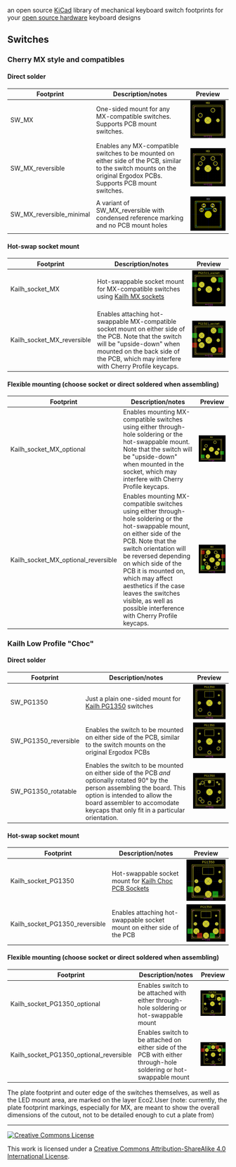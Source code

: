 an open source [KiCad](http://kicad-pcb.org) library of mechanical keyboard switch footprints for your [open source hardware](https://www.oshwa.org/definition/) keyboard designs

## Switches

### Cherry MX style and compatibles

#### Direct solder

Footprint | Description/notes | Preview
--------- | ----------------- | -------
SW_MX | One-sided mount for any MX-compatible switches. Supports PCB mount switches. | ![MX Switch](images/SW_MX.png)
SW_MX_reversible | Enables any MX-compatible switches to be mounted on either side of the PCB, similar to the switch mounts on the original Ergodox PCBs. Supports PCB mount switches. | ![SW_MX_reversible](images/SW_MX_reversible.png)
SW_MX_reversible_minimal | A variant of SW_MX_reversible with condensed reference marking and no PCB mount holes | ![SW_MX_reversible_minimal](images/SW_MX_reversible_minimal.png)

#### Hot-swap socket mount

Footprint | Description/notes | Preview
--------- | ----------------- | -------
Kailh_socket_MX | Hot-swappable socket mount for MX-compatible switches using [Kailh MX sockets](https://novelkeys.xyz/collections/miscellaneous/products/kailh-pcb-sockets) | ![Kailh_socket_MX](images/Kailh_socket_MX.png)
Kailh_socket_MX_reversible | Enables attaching hot-swappable MX-compatible socket mount on either side of the PCB. Note that the switch will be "upside-down" when mounted on the back side of the PCB, which may interfere with Cherry Profile keycaps. | ![Kailh_socket_MX_reversible](images/Kailh_socket_MX_reversible.png)

#### Flexible mounting (choose socket or direct soldered when assembling)

Footprint | Description/notes | Preview
--------- | ----------------- | -------
Kailh_socket_MX_optional | Enables mounting MX-compatible switches using either through-hole soldering or the hot-swappable mount. Note that the switch will be "upside-down" when mounted in the socket, which may interfere with Cherry Profile keycaps. | ![Kailh_socket_MX_optional](images/Kailh_socket_MX_optional.png)
Kailh_socket_MX_optional_reversible | Enables mounting MX-compatible switches using either through-hole soldering or the hot-swappable mount, on either side of the PCB. Note that the switch orientation will be reversed depending on which side of the PCB it is mounted on, which may affect aesthetics if the case leaves the switches visible, as well as possible interference with Cherry Profile keycaps. | ![Kailh_socket_MX_optional_reversible](images/Kailh_socket_MX_optional_reversible.png)


### Kailh Low Profile "Choc"

#### Direct solder

Footprint | Description/notes | Preview
--------- | ----------------- | -------
SW_PG1350 | Just a plain one-sided mount for [Kailh PG1350](http://kailh.com/en/Products/Ks/CS/) switches | ![PG1350 switch](images/SW_PG1350.png)
SW_PG1350_reversible | Enables the switch to be mounted on either side of the PCB, similar to the switch mounts on the original Ergodox PCBs | ![PG1350 reversible](images/SW_PG1350_reversible.png)
SW_PG1350_rotatable | Enables the switch to be mounted on either side of the PCB *and* optionally rotated 90° by the person assembling the board. This option is intended to allow the board assembler to accomodate keycaps that only fit in a particular orientation. | ![PG1350 rotatable](images/SW_PG1350_rotatable.png)

#### Hot-swap socket mount

Footprint | Description/notes | Preview
--------- | ----------------- | -------
Kailh_socket_PG1350 | Hot-swappable socket mount for [Kailh Choc PCB Sockets](https://novelkeys.xyz/collections/miscellaneous/products/kailh-pcb-sockets?variant=3762779357224) | ![PG1350 socket mount](images/Kailh_socket_PG1350.png)
Kailh_socket_PG1350_reversible | Enables attaching hot-swappable socket mount on either side of the PCB | ![PG1350 reversible socket mount](images/Kailh_socket_PG1350_reversible.png)

#### Flexible mounting (choose socket or direct soldered when assembling)

Footprint | Description/notes | Preview
--------- | ----------------- | -------
Kailh_socket_PG1350_optional | Enables switch to be attached with either through-hole soldering or hot-swappable mount | ![PG1350 optional socket mount](images/Kailh_socket_PG1350_optional.png)
Kailh_socket_PG1350_optional_reversible | Enables switch to be attached on either side of the PCB with either through-hole soldering or hot-swappable mount | ![PG1350 optional socket mount, reversible](images/Kailh_socket_PG1350_optional_reversible.png)

The plate footprint and outer edge of the switches themselves, as well as the LED mount area, are marked on the layer Eco2.User (note: currently, the plate footprint markings, especially for MX, are meant to show the overall dimensions of the cutout, not to be detailed enough to cut a plate from)


------------------------

<a rel="license" href="http://creativecommons.org/licenses/by-sa/4.0/"><img alt="Creative Commons License" style="border-width:0" src="https://i.creativecommons.org/l/by-sa/4.0/88x31.png" /></a>

This work is licensed under a [Creative Commons Attribution-ShareAlike 4.0 International License](http://creativecommons.org/licenses/by-sa/4.0/).
